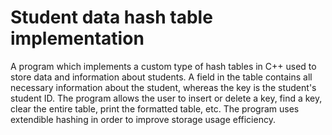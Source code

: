 # Student data hash table implementation
A program which implements a custom type of hash tables in C++ used to store data and information about students. A field in the table contains all necessary information about the student, whereas the key is the student's student ID. The program allows the user to insert or delete a key, find a key, clear the entire table, print the formatted table, etc. The program uses extendible hashing in order to improve storage usage efficiency.
